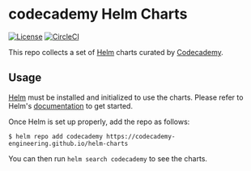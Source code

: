 # codecademy Helm Charts

[![License](https://img.shields.io/badge/License-Apache%202.0-blue.svg)](https://opensource.org/licenses/Apache-2.0)
[![CircleCI](https://circleci.com/gh/codecademy-engineering/helm-charts/tree/master.svg?style=svg)](https://circleci.com/gh/codecademy-engineering/helm-charts/tree/master)

This repo collects a set of [Helm](https://helm.sh) charts curated by [Codecademy](https://www.codecademy.com).

## Usage

[Helm](https://helm.sh) must be installed and initialized to use the charts.
Please refer to Helm's [documentation](https://helm.sh/docs/) to get started.

Once Helm is set up properly, add the repo as follows:

```console
$ helm repo add codecademy https://codecademy-engineering.github.io/helm-charts
```

You can then run `helm search codecademy` to see the charts.
